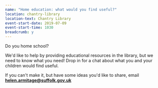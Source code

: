 ```yaml
---
name: "Home education: what would you find useful?"
location: chantry-library
location-text: Chantry Library
event-start-date: 2019-07-09
event-start-time: 1030
breadcrumb: y
---
```


Do you home school?

We'd like to help by providing educational resources in the library, but we need to know what you need! Drop in for a chat about what you and your children would find useful.

If you can't make it, but have some ideas you'd like to share, email **helen.armitage@suffolk.gov.uk**
